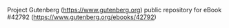 Project Gutenberg (https://www.gutenberg.org) public repository for eBook #42792 (https://www.gutenberg.org/ebooks/42792)
